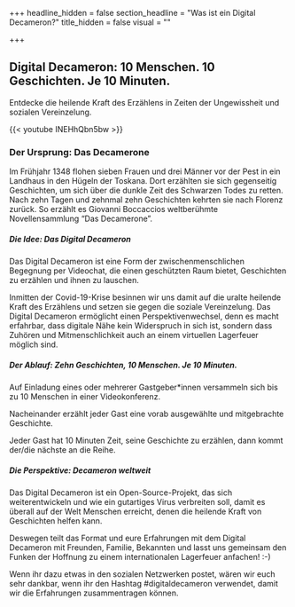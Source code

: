 +++
headline_hidden = false
section_headline = "Was ist ein Digital Decameron?"
title_hidden = false
visual = ""

+++
## Digital Decameron: 10 Menschen. 10 Geschichten. Je 10 Minuten.

Entdecke die heilende Kraft des Erzählens in Zeiten der Ungewissheit und sozialen Vereinzelung.

  
{{< youtube INEHhQbn5bw >}}

### Der Ursprung: Das Decamerone

Im Frühjahr 1348 flohen sieben Frauen und drei Männer vor der Pest in ein Landhaus in den Hügeln der Toskana. Dort erzählten sie sich gegenseitig Geschichten, um sich über die dunkle Zeit des Schwarzen Todes zu retten. Nach zehn Tagen und zehnmal zehn Geschichten kehrten sie nach Florenz zurück. So erzählt es Giovanni Boccaccios weltberühmte Novellensammlung “Das Decamerone”.

##### Die Idee: Das Digital Decameron

Das Digital Decameron ist eine Form der zwischenmenschlichen Begegnung per Videochat, die einen geschützten Raum bietet, Geschichten zu erzählen und ihnen zu lauschen.

Inmitten der Covid-19-Krise besinnen wir uns damit auf die uralte heilende Kraft des Erzählens und setzen sie gegen die soziale Vereinzelung. Das Digital Decameron ermöglicht einen Perspektivenwechsel, denn es macht erfahrbar, dass digitale Nähe kein Widerspruch in sich ist, sondern dass Zuhören und Mitmenschlichkeit auch an einem virtuellen Lagerfeuer möglich sind.

##### Der Ablauf: Zehn Geschichten, 10 Menschen. Je 10 Minuten.

Auf Einladung eines oder mehrerer Gastgeber*innen versammeln sich bis zu 10 Menschen in einer Videokonferenz.

Nacheinander erzählt jeder Gast eine vorab ausgewählte und mitgebrachte Geschichte.

Jeder Gast hat 10 Minuten Zeit, seine Geschichte zu erzählen, dann kommt der/die nächste an die Reihe.

##### Die Perspektive: Decameron weltweit

Das Digital Decameron ist ein Open-Source-Projekt, das sich weiterentwickeln und wie ein gutartiges Virus verbreiten soll, damit es überall auf der Welt Menschen erreicht, denen die heilende Kraft von Geschichten helfen kann.

Deswegen teilt das Format und eure Erfahrungen mit dem Digital Decameron mit Freunden, Familie, Bekannten und lasst uns gemeinsam den Funken der Hoffnung zu einem internationalen Lagerfeuer anfachen! :-)

Wenn ihr dazu etwas in den sozialen Netzwerken postet, wären wir euch sehr dankbar, wenn ihr den Hashtag #digitaldecameron verwendet, damit wir die Erfahrungen zusammentragen können.